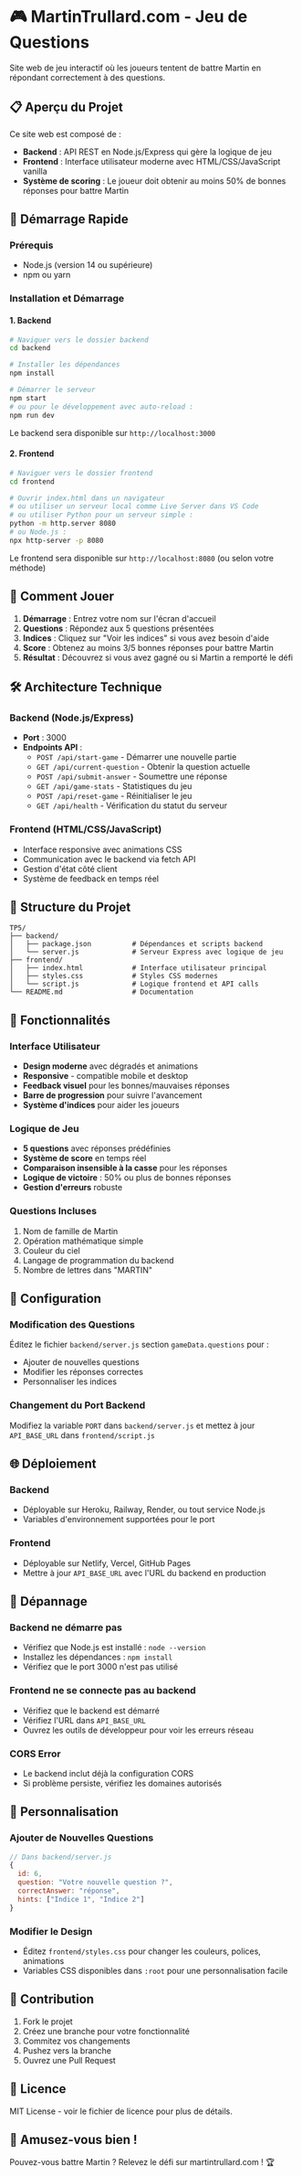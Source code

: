 # 🎮 MartinTrullard.com - Jeu de Questions

Site web de jeu interactif où les joueurs tentent de battre Martin en répondant correctement à des questions. 

## 📋 Aperçu du Projet

Ce site web est composé de :
- **Backend** : API REST en Node.js/Express qui gère la logique de jeu
- **Frontend** : Interface utilisateur moderne avec HTML/CSS/JavaScript vanilla
- **Système de scoring** : Le joueur doit obtenir au moins 50% de bonnes réponses pour battre Martin

## 🚀 Démarrage Rapide

### Prérequis
- Node.js (version 14 ou supérieure)
- npm ou yarn

### Installation et Démarrage

#### 1. Backend
```bash
# Naviguer vers le dossier backend
cd backend

# Installer les dépendances
npm install

# Démarrer le serveur
npm start
# ou pour le développement avec auto-reload :
npm run dev
```

Le backend sera disponible sur `http://localhost:3000`

#### 2. Frontend
```bash
# Naviguer vers le dossier frontend
cd frontend

# Ouvrir index.html dans un navigateur
# ou utiliser un serveur local comme Live Server dans VS Code
# ou utiliser Python pour un serveur simple :
python -m http.server 8080
# ou Node.js :
npx http-server -p 8080
```

Le frontend sera disponible sur `http://localhost:8080` (ou selon votre méthode)

## 🎯 Comment Jouer

1. **Démarrage** : Entrez votre nom sur l'écran d'accueil
2. **Questions** : Répondez aux 5 questions présentées
3. **Indices** : Cliquez sur "Voir les indices" si vous avez besoin d'aide
4. **Score** : Obtenez au moins 3/5 bonnes réponses pour battre Martin
5. **Résultat** : Découvrez si vous avez gagné ou si Martin a remporté le défi

## 🛠️ Architecture Technique

### Backend (Node.js/Express)
- **Port** : 3000
- **Endpoints API** :
  - `POST /api/start-game` - Démarrer une nouvelle partie
  - `GET /api/current-question` - Obtenir la question actuelle
  - `POST /api/submit-answer` - Soumettre une réponse
  - `GET /api/game-stats` - Statistiques du jeu
  - `POST /api/reset-game` - Réinitialiser le jeu
  - `GET /api/health` - Vérification du statut du serveur

### Frontend (HTML/CSS/JavaScript)
- Interface responsive avec animations CSS
- Communication avec le backend via fetch API
- Gestion d'état côté client
- Système de feedback en temps réel

## 📁 Structure du Projet

```
TP5/
├── backend/
│   ├── package.json          # Dépendances et scripts backend
│   └── server.js             # Serveur Express avec logique de jeu
├── frontend/
│   ├── index.html            # Interface utilisateur principal
│   ├── styles.css            # Styles CSS modernes
│   └── script.js             # Logique frontend et API calls
└── README.md                 # Documentation
```

## 🎨 Fonctionnalités

### Interface Utilisateur
- **Design moderne** avec dégradés et animations
- **Responsive** - compatible mobile et desktop
- **Feedback visuel** pour les bonnes/mauvaises réponses
- **Barre de progression** pour suivre l'avancement
- **Système d'indices** pour aider les joueurs

### Logique de Jeu
- **5 questions** avec réponses prédéfinies
- **Système de score** en temps réel
- **Comparaison insensible à la casse** pour les réponses
- **Logique de victoire** : 50% ou plus de bonnes réponses
- **Gestion d'erreurs** robuste

### Questions Incluses
1. Nom de famille de Martin
2. Opération mathématique simple
3. Couleur du ciel
4. Langage de programmation du backend
5. Nombre de lettres dans "MARTIN"

## 🔧 Configuration

### Modification des Questions
Éditez le fichier `backend/server.js` section `gameData.questions` pour :
- Ajouter de nouvelles questions
- Modifier les réponses correctes
- Personnaliser les indices

### Changement du Port Backend
Modifiez la variable `PORT` dans `backend/server.js` et mettez à jour `API_BASE_URL` dans `frontend/script.js`

## 🌐 Déploiement

### Backend
- Déployable sur Heroku, Railway, Render, ou tout service Node.js
- Variables d'environnement supportées pour le port

### Frontend
- Déployable sur Netlify, Vercel, GitHub Pages
- Mettre à jour `API_BASE_URL` avec l'URL du backend en production

## 🐛 Dépannage

### Backend ne démarre pas
- Vérifiez que Node.js est installé : `node --version`
- Installez les dépendances : `npm install`
- Vérifiez que le port 3000 n'est pas utilisé

### Frontend ne se connecte pas au backend
- Vérifiez que le backend est démarré
- Vérifiez l'URL dans `API_BASE_URL`
- Ouvrez les outils de développeur pour voir les erreurs réseau

### CORS Error
- Le backend inclut déjà la configuration CORS
- Si problème persiste, vérifiez les domaines autorisés

## 📝 Personnalisation

### Ajouter de Nouvelles Questions
```javascript
// Dans backend/server.js
{
  id: 6,
  question: "Votre nouvelle question ?",
  correctAnswer: "réponse",
  hints: ["Indice 1", "Indice 2"]
}
```

### Modifier le Design
- Éditez `frontend/styles.css` pour changer les couleurs, polices, animations
- Variables CSS disponibles dans `:root` pour une personnalisation facile

## 🤝 Contribution

1. Fork le projet
2. Créez une branche pour votre fonctionnalité
3. Commitez vos changements
4. Pushez vers la branche
5. Ouvrez une Pull Request

## 📄 Licence

MIT License - voir le fichier de licence pour plus de détails.

## 🎉 Amusez-vous bien !

Pouvez-vous battre Martin ? Relevez le défi sur martintrullard.com ! 🏆 